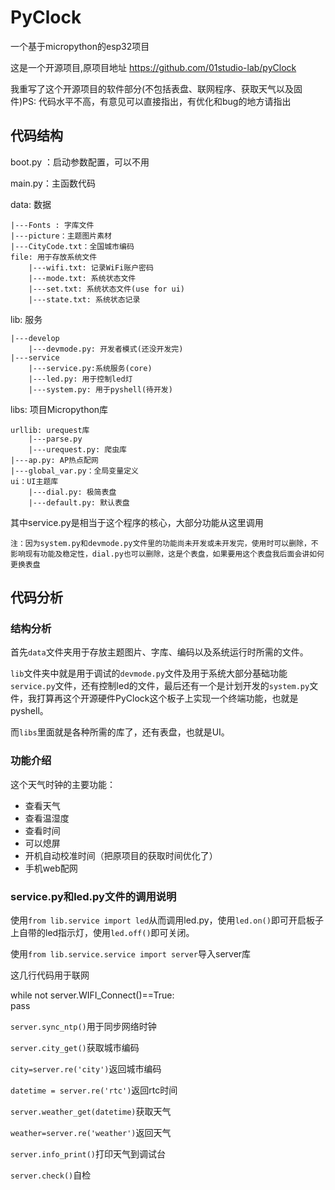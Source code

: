 # PyClock
一个基于micropython的esp32项目

这是一个开源项目,原项目地址 https://github.com/01studio-lab/pyClock

我重写了这个开源项目的软件部分(不包括表盘、联网程序、获取天气以及固件)PS: 代码水平不高，有意见可以直接指出，有优化和bug的地方请指出

## 代码结构
boot.py ：启动参数配置，可以不用

main.py：主函数代码

data: 数据

    |---Fonts : 字库文件
    |---picture：主题图片素材
    |---CityCode.txt：全国城市编码
    file: 用于存放系统文件
        |---wifi.txt: 记录WiFi账户密码
        |---mode.txt: 系统状态文件
        |---set.txt: 系统状态文件(use for ui)
        |---state.txt: 系统状态记录

lib: 服务

    |---develop
        |---devmode.py: 开发者模式(还没开发完)
    |---service
        |---service.py:系统服务(core)
        |---led.py: 用于控制led灯
        |---system.py: 用于pyshell(待开发)

libs: 项目Micropython库

    urllib: urequest库
        |---parse.py
        |---urequest.py: 爬虫库
    |---ap.py: AP热点配网
    |---global_var.py：全局变量定义
    ui：UI主题库 
        |---dial.py: 极简表盘
        |---default.py: 默认表盘

其中service.py是相当于这个程序的核心，大部分功能从这里调用

`注：因为system.py和devmode.py文件里的功能尚未开发或未开发完，使用时可以删除，不影响现有功能及稳定性，dial.py也可以删除，这是个表盘，如果要用这个表盘我后面会讲如何更换表盘`

## 代码分析

### 结构分析

首先`data`文件夹用于存放主题图片、字库、编码以及系统运行时所需的文件。

`lib`文件夹中就是用于调试的`devmode.py`文件及用于系统大部分基础功能`service.py`文件，还有控制led的文件，最后还有一个是计划开发的`system.py`文件，我打算再这个开源硬件PyClock这个板子上实现一个终端功能，也就是pyshell。

而`libs`里面就是各种所需的库了，还有表盘，也就是UI。

### 功能介绍

这个天气时钟的主要功能：

* 查看天气
* 查看温湿度
* 查看时间
* 可以熄屏
* 开机自动校准时间（把原项目的获取时间优化了）
* 手机web配网

### service.py和led.py文件的调用说明

使用`from lib.service import led`从而调用led.py，使用`led.on()`即可开启板子上自带的led指示灯，使用`led.off()`即可关闭。

使用`from lib.service.service import server`导入server库

这几行代码用于联网

while not server.WIFI_Connect()==True:          
    pass

`server.sync_ntp()`用于同步网络时钟

`server.city_get()`获取城市编码

`city=server.re('city')`返回城市编码

`datetime = server.re('rtc')`返回rtc时间

`server.weather_get(datetime)`获取天气

`weather=server.re('weather')`返回天气

`server.info_print()`打印天气到调试台

`server.check()`自检